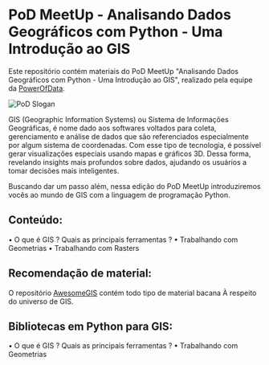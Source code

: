 # PoD MeetUp - Analisando Dados Geográficos com Python - Uma Introdução ao GIS

Este repositório contém materiais do PoD MeetUp "Analisando Dados Geográficos com Python - Uma Introdução ao GIS", realizado pela equipe da [PowerOfData](https://www.powerofdata.com.br/#fale-conosco).

![PoD Slogan](https://https://github.com/gusbruschi13/PoD_MeetUp_GIS_in_Python/blob/master/images/pod_slogan.png)

GIS (Geographic Information Systems) ou Sistema de Informações Geográficas, é nome dado aos softwares voltados para coleta, gerenciamento e análise de dados que são referenciados especialmente por algum sistema de coordenadas. Com esse tipo de tecnologia, é possível gerar visualizações especiais usando mapas e gráficos 3D. Dessa forma, revelando insights mais profundos sobre dados, ajudando os usuários a tomar decisões mais inteligentes.

Buscando dar um passo além, nessa edição do PoD MeetUp introduziremos vocês ao mundo de GIS com a linguagem de programação Python.

## Conteúdo:

•	O que é GIS ? Quais as principais ferramentas ?
•	Trabalhando com Geometrias
•	Trabalhando com Rasters


## Recomendação de material:

O repositório [AwesomeGIS](https://https://github.com/sshuair/awesome-gis) contém todo tipo de material bacana À respeito do universo de GIS.


## Bibliotecas em Python para GIS:

•	O que é GIS ? Quais as principais ferramentas ?
•	Trabalhando com Geometrias
